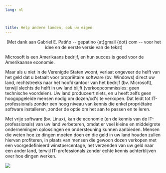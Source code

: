 ```yaml
---
lang: nl



title: Help andere landen, ook uw eigen
---
```


<center>(Met dank aan Gabriel E. Patiño -- gepatino {at}gmail {dot} com -- 
voor het idee en de eerste versie van de tekst) </center>

Microsoft is een Amerikaans bedrijf, en hun succes is goed voor de
Amerikaanse economie.

Maar als u niet in de Verenigde Staten woont, verlaat ongeveer de helft
van het geld dat u betaalt voor propriëtaire software (bv. Windows)
direct uw land, rechtstreeks naar het hoofdkantoor van het bedrijf (bv.
Microsoft), terwijl slechts de helft in uw land blijft
(verkoopcommissies: geen technische voordelen). 
Uw land produceert niets, en u heeft zelfs geen hoogopgeleide mensen
nodig om dozen/cd's te verkopen. Dat leidt tot IT-professionals zonder
een hoog niveau van kennis die enkel propriëtaire software installeren,
zonder de optie om het aan te passen en te leren.

Met vrije software (bv. Linux), kan de economie (en de kennis van de IT-professionals)
van uw land verbeteren, omdat er veel kleine en middelgrote ondernemingen oplossingen en
ondersteuning kunnen aanbieden.
Mensen die weten hoe ze dingen moeten doen en die geld in uw land houden zullen hiervan
profiteren, in plaats van mensen die gewoon dozen verkopen met een
voorgedefinieerd winstpercentage, het verzenden van uw geld naar een ander land, terwijl
IT-professionals zonder echte kennis achterblijven over hoe dingen werken.

<img src="Images/earth.png" />




